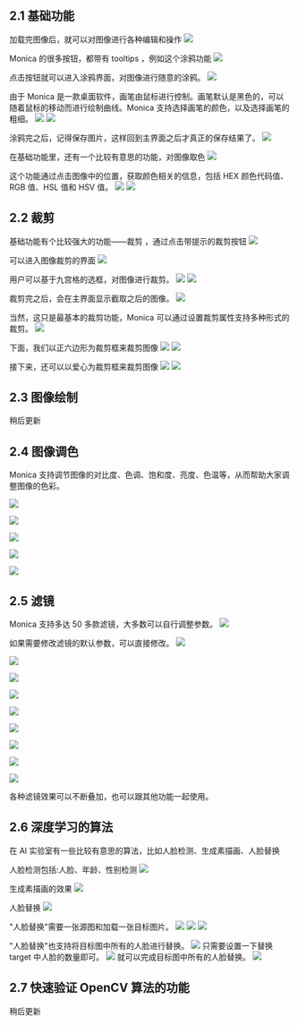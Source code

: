 ## 2.1 基础功能
加载完图像后，就可以对图像进行各种编辑和操作
![](images/1-1.png)

Monica 的很多按钮，都带有 tooltips ，例如这个涂鸦功能
![](images/1-2.png)

点击按钮就可以进入涂鸦界面，对图像进行随意的涂鸦。
![](images/1-3.png)

由于 Monica 是一款桌面软件，画笔由鼠标进行控制。画笔默认是黑色的，可以随着鼠标的移动而进行绘制曲线。Monica 支持选择画笔的颜色，以及选择画笔的粗细。
![](images/1-4.png)
![](images/1-5.png)

涂鸦完之后，记得保存图片，这样回到主界面之后才真正的保存结果了。
![](images/1-6.png)

在基础功能里，还有一个比较有意思的功能，对图像取色
![](images/1-7.png)

这个功能通过点击图像中的位置，获取颜色相关的信息，包括 HEX 颜色代码值、RGB 值、HSL 值和 HSV 值。
![](images/1-8.png)
![](images/1-9.png)

## 2.2 裁剪
基础功能有个比较强大的功能——裁剪 ，通过点击带提示的裁剪按钮
![](images/2-1.png)

可以进入图像裁剪的界面
![](images/2-2.png)

用户可以基于九宫格的选框，对图像进行裁剪。
![](images/2-3.png)
![](images/2-4.png)

裁剪完之后，会在主界面显示截取之后的图像。
![](images/2-5.png)

当然，这只是最基本的裁剪功能，Monica 可以通过设置裁剪属性支持多种形式的裁剪。
![](images/2-6.png)

下面，我们以正六边形为裁剪框来裁剪图像
![](images/2-7.png)
![](images/2-8.png)

接下来，还可以以爱心为裁剪框来裁剪图像
![](images/2-9.png)
![](images/2-10.png)


## 2.3 图像绘制
稍后更新


## 2.4 图像调色
Monica 支持调节图像的对比度、色调、饱和度、亮度、色温等，从而帮助大家调整图像的色彩。

![](images/4-1.png)

![](images/4-2.png)

![](images/4-3.png)

![](images/4-4.png)

![](images/4-5.png)

## 2.5 滤镜
Monica 支持多达 50 多款滤镜，大多数可以自行调整参数。
![](images/5-1.png)

如果需要修改滤镜的默认参数，可以直接修改。
![](images/5-2.png)

![](images/5-3.png)

![](images/5-4.png)

![](images/5-5.png)

![](images/5-6.png)

![](images/5-7.png)

![](images/5-8.png)

![](images/5-9.png)

![](images/5-10.png)

各种滤镜效果可以不断叠加，也可以跟其他功能一起使用。


## 2.6 深度学习的算法
在 AI 实验室有一些比较有意思的算法，比如人脸检测、生成素描画、人脸替换

人脸检测包括:人脸、年龄、性别检测
![](images/6-1.png)

生成素描画的效果
![](images/6-2.png)

人脸替换
![](images/6-3.png)

"人脸替换"需要一张源图和加载一张目标图片。
![](images/6-4.png)
![](images/6-5.png)
![](images/6-6.png)

"人脸替换"也支持将目标图中所有的人脸进行替换。
![](images/6-7.png)
只需要设置一下替换 target 中人脸的数量即可。
![](images/6-8.png)
就可以完成目标图中所有的人脸替换。
![](images/6-9.png)

## 2.7 快速验证 OpenCV 算法的功能

稍后更新